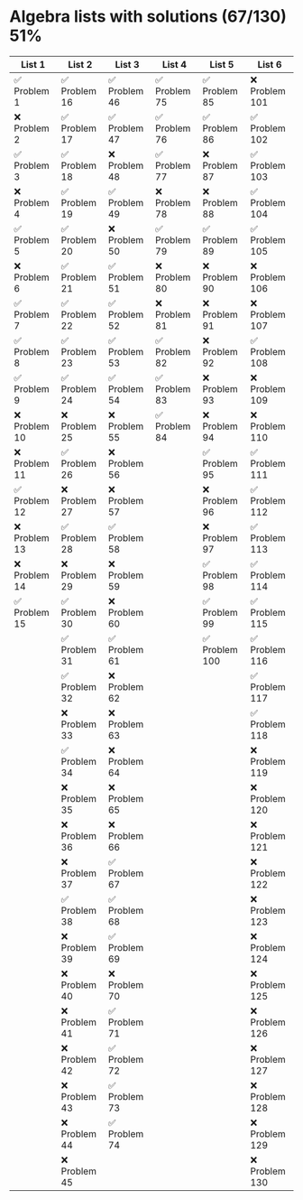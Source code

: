 # Algebra lists with solutions (67/130) 51%

| List 1 | List 2 | List 3 | List 4 | List 5 | List 6 |
|--------|--------|--------|--------|--------|--------|
| ✅ Problem 1  | ✅ Problem 16 | ✅ Problem 46 | ✅ Problem 75  | ✅ Problem 85  | ❌ Problem 101 |
| ❌ Problem 2  | ✅ Problem 17 | ✅ Problem 47 | ✅ Problem 76  | ✅ Problem 86  | ✅ Problem 102 |
| ✅ Problem 3  | ✅ Problem 18 | ❌ Problem 48 | ✅ Problem 77  | ❌ Problem 87  | ✅ Problem 103 |
| ❌ Problem 4  | ✅ Problem 19 | ✅ Problem 49 | ❌ Problem 78  | ❌ Problem 88  | ✅ Problem 104 |
| ✅ Problem 5  | ✅ Problem 20 | ❌ Problem 50 | ✅ Problem 79  | ✅ Problem 89  | ✅ Problem 105 |
| ❌ Problem 6  | ✅ Problem 21 | ✅ Problem 51 | ❌ Problem 80  | ❌ Problem 90  | ❌ Problem 106 |
| ✅ Problem 7  | ✅ Problem 22 | ✅ Problem 52 | ❌ Problem 81  | ❌ Problem 91  | ❌ Problem 107 |
| ✅ Problem 8  | ✅ Problem 23 | ✅ Problem 53 | ✅ Problem 82  | ❌ Problem 92  | ✅ Problem 108 |
| ✅ Problem 9  | ✅ Problem 24 | ✅ Problem 54 | ✅ Problem 83  | ❌ Problem 93  | ❌ Problem 109 |
| ❌ Problem 10 | ❌ Problem 25 | ❌ Problem 55 | ✅ Problem 84  | ❌ Problem 94  | ❌ Problem 110 |
| ❌ Problem 11 | ✅ Problem 26 | ❌ Problem 56 |                | ✅ Problem 95  | ✅ Problem 111 |
| ✅ Problem 12 | ❌ Problem 27 | ❌ Problem 57 |                | ❌ Problem 96  | ✅ Problem 112 |
| ❌ Problem 13 | ✅ Problem 28 | ✅ Problem 58 |                | ❌ Problem 97  | ✅ Problem 113 |
| ❌ Problem 14 | ❌ Problem 29 | ❌ Problem 59 |                | ✅ Problem 98  | ✅ Problem 114 |
| ✅ Problem 15 | ✅ Problem 30 | ❌ Problem 60 |                | ✅ Problem 99  | ✅ Problem 115 |
|                | ✅ Problem 31 | ✅ Problem 61 |                | ✅ Problem 100 | ✅ Problem 116 |
|                | ✅ Problem 32 | ❌ Problem 62 |                |                | ✅ Problem 117 |
|                | ❌ Problem 33 | ❌ Problem 63 |                |                | ✅ Problem 118 |
|                | ✅ Problem 34 | ❌ Problem 64 |                |                | ❌ Problem 119 |
|                | ❌ Problem 35 | ❌ Problem 65 |                |                | ❌ Problem 120 |
|                | ❌ Problem 36 | ❌ Problem 66 |                |                | ❌ Problem 121 |
|                | ❌ Problem 37 | ✅ Problem 67 |                |                | ❌ Problem 122 |
|                | ✅ Problem 38 | ✅ Problem 68 |                |                | ❌ Problem 123 |
|                | ❌ Problem 39 | ✅ Problem 69 |                |                | ❌ Problem 124 |
|                | ❌ Problem 40 | ❌ Problem 70 |                |                | ❌ Problem 125 |
|                | ❌ Problem 41 | ✅ Problem 71 |                |                | ❌ Problem 126 |
|                | ❌ Problem 42 | ✅ Problem 72 |                |                | ❌ Problem 127 |
|                | ❌ Problem 43 | ✅ Problem 73 |                |                | ❌ Problem 128 |
|                | ❌ Problem 44 | ✅ Problem 74 |                |                | ❌ Problem 129 |
|                | ❌ Problem 45 |                |                |                | ❌ Problem 130 |
